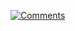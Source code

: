 [![Comments](https://comment.injunweb.com/api/user/kimjoeul/svg?theme=transparent)](https://comment.injunweb.com/kimjoeul)
